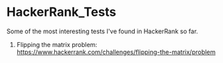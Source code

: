 # HackerRank_Tests
Some of the most interesting tests I've found in HackerRank so far.

1. Flipping the matrix problem: https://www.hackerrank.com/challenges/flipping-the-matrix/problem